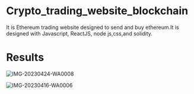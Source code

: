 # Crypto_trading_website_blockchain
 
It is Ethereum trading website designed to send and buy ethereum.It is designed with Javascript, ReactJS, node js,css,and solidity.

# Results

![IMG-20230424-WA0008](https://github.com/bhumikasutar05/Crypto_trading_website_blockchain/assets/141392269/23dd7a3f-ef82-46b5-abc8-89a069e8aed5)



![IMG-20230416-WA0006](https://github.com/bhumikasutar05/Crypto_trading_website_blockchain/assets/141392269/ba8ed39f-5c31-4b7f-809b-a618b41e9351)
